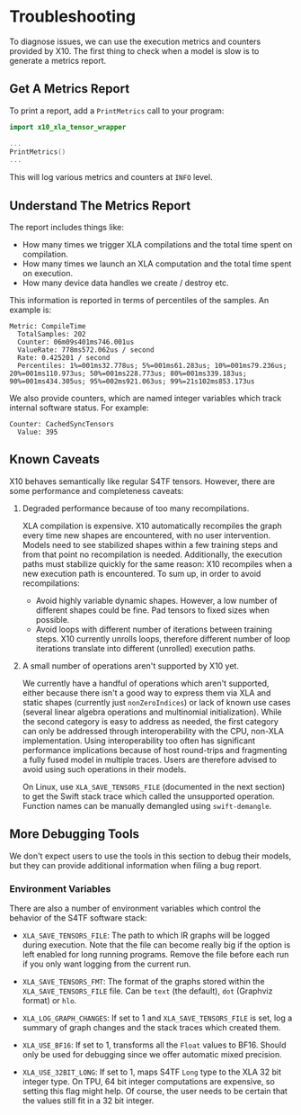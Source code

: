 # Troubleshooting

To diagnose issues, we can use the execution metrics and counters provided by
X10. The first thing to check when a model is slow is to generate a metrics
report.

## Get A Metrics Report

To print a report, add a `PrintMetrics` call to your program:

```swift
import x10_xla_tensor_wrapper

...
PrintMetrics()
...
```

This will log various metrics and counters at `INFO` level.

## Understand The Metrics Report

The report includes things like:

-   How many times we trigger XLA compilations and the total time spent on
    compilation.
-   How many times we launch an XLA computation and the total time spent on
    execution.
-   How many device data handles we create / destroy etc.

This information is reported in terms of percentiles of the samples. An example
is:

```
Metric: CompileTime
  TotalSamples: 202
  Counter: 06m09s401ms746.001us
  ValueRate: 778ms572.062us / second
  Rate: 0.425201 / second
  Percentiles: 1%=001ms32.778us; 5%=001ms61.283us; 10%=001ms79.236us; 20%=001ms110.973us; 50%=001ms228.773us; 80%=001ms339.183us; 90%=001ms434.305us; 95%=002ms921.063us; 99%=21s102ms853.173us
```

We also provide counters, which are named integer variables which track internal
software status. For example:

```
Counter: CachedSyncTensors
  Value: 395
```

## Known Caveats

X10 behaves semantically like regular S4TF tensors. However, there are some
performance and completeness caveats:

1.  Degraded performance because of too many recompilations.

    XLA compilation is expensive. X10 automatically recompiles the graph every
    time new shapes are encountered, with no user intervention. Models need to
    see stabilized shapes within a few training steps and from that point no
    recompilation is needed. Additionally, the execution paths must stabilize
    quickly for the same reason: X10 recompiles when a new execution path is
    encountered. To sum up, in order to avoid recompilations:

    *   Avoid highly variable dynamic shapes. However, a low number of different
        shapes could be fine. Pad tensors to fixed sizes when possible.
    *   Avoid loops with different number of iterations between training steps.
        X10 currently unrolls loops, therefore different number of loop
        iterations translate into different (unrolled) execution paths.

2.  A small number of operations aren't supported by X10 yet.

    We currently have a handful of operations which aren't supported, either
    because there isn't a good way to express them via XLA and static shapes
    (currently just `nonZeroIndices`) or lack of known use cases (several linear
    algebra operations and multinomial initialization). While the second
    category is easy to address as needed, the first category can only be
    addressed through interoperability with the CPU, non-XLA implementation.
    Using interoperability too often has significant performance implications
    because of host round-trips and fragmenting a fully fused model in multiple
    traces. Users are therefore advised to avoid using such operations in their
    models.

    On Linux, use `XLA_SAVE_TENSORS_FILE` (documented in the next section) to
    get the Swift stack trace which called the unsupported operation. Function
    names can be manually demangled using `swift-demangle`.

## More Debugging Tools

We don't expect users to use the tools in this section to debug their models,
but they can provide additional information when filing a bug report.

### Environment Variables

There are also a number of environment variables which control the behavior of
the S4TF software stack:

*   `XLA_SAVE_TENSORS_FILE`: The path to which IR graphs will be logged during
    execution. Note that the file can become really big if the option is left
    enabled for long running programs. Remove the file before each run if you
    only want logging from the current run.

*   `XLA_SAVE_TENSORS_FMT`: The format of the graphs stored within the
    `XLA_SAVE_TENSORS_FILE` file. Can be `text` (the default), `dot` (Graphviz
    format) or `hlo`.

*   `XLA_LOG_GRAPH_CHANGES`: If set to 1 and `XLA_SAVE_TENSORS_FILE` is set,
    log a summary of graph changes and the stack traces which created them.

*   `XLA_USE_BF16`: If set to 1, transforms all the `Float` values to BF16.
    Should only be used for debugging since we offer automatic mixed precision.

*   `XLA_USE_32BIT_LONG`: If set to 1, maps S4TF `Long` type to the XLA 32 bit
    integer type. On TPU, 64 bit integer computations are expensive, so setting
    this flag might help. Of course, the user needs to be certain that the
    values still fit in a 32 bit integer.
